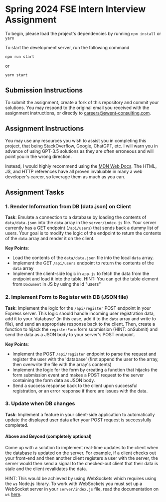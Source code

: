 # Spring 2024 FSE Intern Interview Assignment

To begin, please load the project's dependencies by running `npm install` or `yarn`

To start the development server, run the following command

```
npm run start
```

or

```
yarn start
```

## Submission Instructions

To submit the assignment, create a fork of this repository and commit your solutions. You may respond to the original email you received with the assignment instructions, or directly to [careers@swent-consulting.com](mailto:careers@swent-consulting.com).

## Assignment Instructions

You may use any resources you wish to assist you in completing this project, that being StackOverflow, Google, ChatGPT, etc. I will warn you in advance of using GPT-3.5 solutions as they are often erroneous and will point you in the wrong direction.

Instead, I would highly recommend using the [MDN Web Docs](https://developer.mozilla.org/en-US/). The HTML, JS, and HTTP references have all proven invaluable in many a web developer's career, so leverage them as much as you can.

## Assignment Tasks

### 1. Render Information from DB (data.json) on Client

**Task**: Emulate a connection to a database by loading the contents of `data/data.json` into the `data` array in the `server/index.js` file. Your server currently has a GET endpoint (`/api/users`) that sends back a dummy list of users. Your goal is to modify the logic of the endpoint to return the contents of the `data` array and render it on the client.

**Key Points**:

- Load the contents of the `data/data.json` file into the local `data` array.
- Implement the GET `/api/users` endpoint to return the contents of the `data` array
- Implement the client-side logic in `app.js` to fetch the data from the endpoint and load it into the table. HINT: You can get the table element from `Document` in JS by using the id "users"

### 2. Implement Form to Register with DB (JSON file)

**Task**: Implement the logic for the `/api/register` POST endpoint in your Express server. This logic should handle incoming user registration data, add it to your 'database' (in this case, add it to the `data` array and write to file), and send an appropriate response back to the client. Then, create a function to hijack the `registerForm` form submission (HINT: onSubmit) and send the data as a JSON body to your server's POST endpoint.

**Key Points**:

- Implement the POST `/api/register` endpoint to parse the request and register the user with the 'database' (first append the user to the array, then overwrite the file with the array's contents)
- Implement the logic for the form by creating a function that hijacks the form submission event and makes a POST request to the server containing the form data as JSON body.
- Send a success response back to the client upon successful registration, or an error response if there are issues with the data.

### 3. Update when DB changes

**Task**: Implement a feature in your client-side application to automatically update the displayed user data after your POST request is successfully completed.

#### Above and Beyond (completely optional)

Come up with a solution to implement real-time updates to the client when the database is updated on the server. For example, if a client checks out your front-end and then another client registers a user with the server, the server would then send a signal to the checked-out client that their data is stale and the client revalidates the data.

HINT: This would be achieved by using WebSockets which requires using the `ws` Node.js library. To work with WebSockets you must set up a WebSocket server in your `server/index.js` file, read the documentation on `ws` [here](https://github.com/websockets/ws/blob/master/doc/ws.md).
